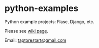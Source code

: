 # python-examples
Python example projects: Flase, Django, etc.

Please see [wiki page](https://github.com/taptorestart/python-examples/wiki).

Email: taptorestart@gmail.com
